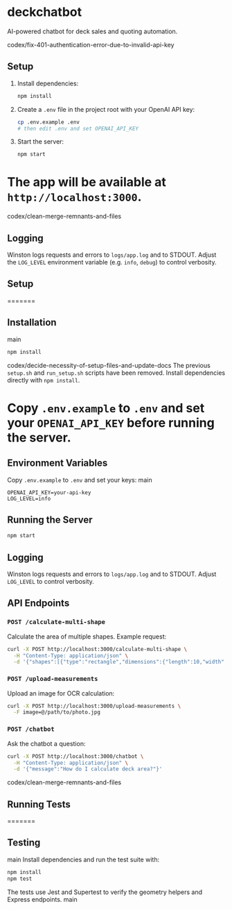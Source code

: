 # deckchatbot
AI-powered chatbot for deck sales and quoting automation.

 codex/fix-401-authentication-error-due-to-invalid-api-key
## Setup

1. Install dependencies:
   ```bash
   npm install
   ```
2. Create a `.env` file in the project root with your OpenAI API key:
   ```bash
   cp .env.example .env
   # then edit .env and set OPENAI_API_KEY
   ```
3. Start the server:
   ```bash
   npm start
   ```

The app will be available at `http://localhost:3000`.
=======
 codex/clean-merge-remnants-and-files
## Logging

Winston logs requests and errors to `logs/app.log` and to STDOUT. Adjust the
`LOG_LEVEL` environment variable (e.g. `info`, `debug`) to control verbosity.
## Setup

=======
## Installation
 main
```bash
npm install
```

codex/decide-necessity-of-setup-files-and-update-docs
The previous `setup.sh` and `run_setup.sh` scripts have been removed. Install
dependencies directly with `npm install`.

Copy `.env.example` to `.env` and set your `OPENAI_API_KEY` before running the server.
=======
## Environment Variables
Copy `.env.example` to `.env` and set your keys:
main

```
OPENAI_API_KEY=your-api-key
LOG_LEVEL=info
```

## Running the Server
```bash
npm start
```

## Logging
Winston logs requests and errors to `logs/app.log` and to STDOUT. Adjust `LOG_LEVEL` to control verbosity.

## API Endpoints

### `POST /calculate-multi-shape`
Calculate the area of multiple shapes. Example request:
```bash
curl -X POST http://localhost:3000/calculate-multi-shape \
  -H "Content-Type: application/json" \
  -d '{"shapes":[{"type":"rectangle","dimensions":{"length":10,"width":20}},{"type":"polygon","dimensions":{"points":[{"x":0,"y":0},{"x":4,"y":0},{"x":4,"y":3}]}},{"type":"circle","dimensions":{"radius":5},"isPool":true}],"wastagePercent":10}'
```

### `POST /upload-measurements`
Upload an image for OCR calculation:
```bash
curl -X POST http://localhost:3000/upload-measurements \
  -F image=@/path/to/photo.jpg
```

### `POST /chatbot`
Ask the chatbot a question:
```bash
curl -X POST http://localhost:3000/chatbot \
  -H "Content-Type: application/json" \
  -d '{"message":"How do I calculate deck area?"}'
```

 codex/clean-merge-remnants-and-files
## Running Tests

=======
## Testing
 main
Install dependencies and run the test suite with:
```bash
npm install
npm test
```

The tests use Jest and Supertest to verify the geometry helpers and Express endpoints.
 main
